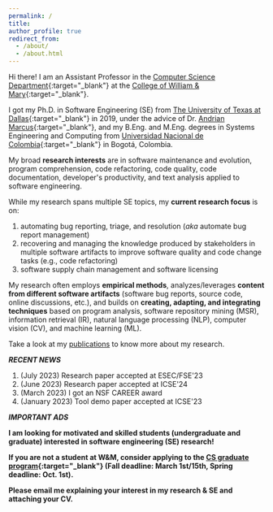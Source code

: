 ```yaml
---
permalink: /
title: 
author_profile: true
redirect_from: 
  - /about/
  - /about.html
---
```


Hi there! I am an Assistant Professor in the [Computer Science Department](https://www.wm.edu/as/computerscience/?svr=web){:target="_blank"} at the [College of William & Mary](https://www.wm.edu/){:target="_blank"}. 

I got my Ph.D. in Software Engineering (SE) from [The University of Texas at Dallas](http://www.utdallas.edu/){:target="_blank"} in 2019, under the advice of Dr. [Andrian Marcus](http://www.utdallas.edu/~amarcus/){:target="_blank"}, and my B.Eng. and M.Eng. degrees in Systems Engineering and Computing from [Universidad Nacional de Colombia](https://bogota.unal.edu.co/){:target="_blank"} in Bogot&aacute;, Colombia.


My broad **research interests** are in software maintenance and evolution, program comprehension, code refactoring, code quality, code documentation, developer's productivity, and text analysis applied to software engineering.

While my research spans multiple SE topics, my **current research focus** is on:
1. automating bug reporting, triage, and resolution (*aka* automate bug report management)
2. recovering and managing the knowledge produced by stakeholders in multiple software artifacts to improve software quality and code change tasks (e.g., code refactoring)
3. software supply chain management and software licensing

My research often employs **empirical methods**, analyzes/leverages **content from different software artifacts** (software bug reports, source code, online discussions, etc.), and builds on **creating, adapting, and integrating techniques** based on program analysis, software repository mining (MSR), information retrieval (IR), natural language processing (NLP), computer vision (CV), and machine learning (ML).

Take a look at my [publications](publications/) to know more about my research.

***RECENT NEWS*** 

1. (July 2023) Research paper accepted at ESEC/FSE'23
2. (June 2023) Research paper accepted at ICSE'24
3. (March 2023) I got an NSF CAREER award
4. (January 2023) Tool demo paper accepted at ICSE'23

***IMPORTANT ADS*** 

**I am looking for motivated and skilled students (undergraduate and graduate) interested in software engineering (SE) research!**

**If you are not a student at W&M, consider applying to the [CS graduate program](https://www.wm.edu/as/computerscience/graduate/admission/index.php){:target="_blank"} (Fall deadline: March 1st/15th, Spring deadline: Oct. 1st).**

**Please email me explaining your interest in my research & SE and attaching your CV.**


